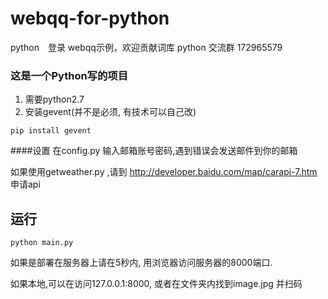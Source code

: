 # webqq-for-python
python　登录 webqq示例，欢迎贡献词库
python 交流群 172965579

### 这是一个Python写的项目
1. 需要python2.7
2. 安装gevent(并不是必须, 有技术可以自己改)

`pip install gevent`

####设置
在config.py 输入邮箱账号密码,遇到错误会发送邮件到你的邮箱

如果使用getweather.py ,请到 http://developer.baidu.com/map/carapi-7.htm 申请api

## 运行
`python main.py`

如果是部署在服务器上请在5秒内, 用浏览器访问服务器的8000端口.

如果本地,可以在访问127.0.0.1:8000, 或者在文件夹内找到image.jpg 并扫码



